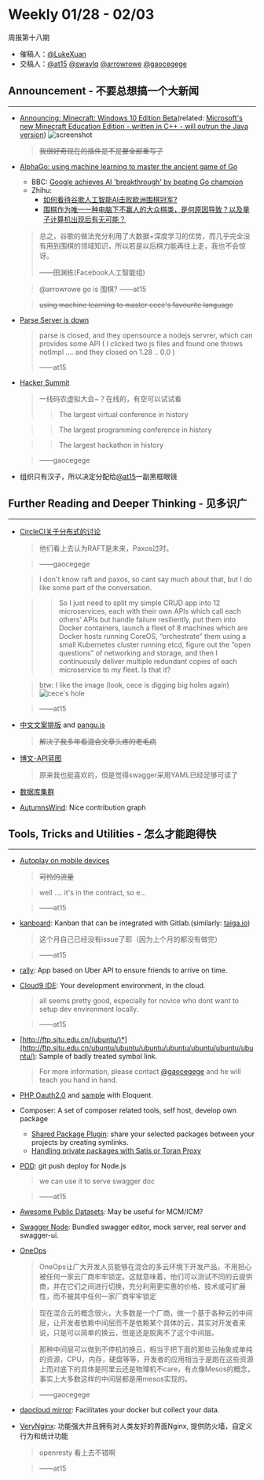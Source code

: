 # Weekly 01/28 - 02/03
周报第十八期
- 催稿人：[@LukeXuan](https://github.com/LukeXuan)
- 交稿人：[@at15](https://github.com/at15) [@swaylq](https://github.com/swaylq) [@arrowrowe](https://github.com/arrowrowe) [@gaocegege](https://github.com/gaocegege)

## Announcement - 不要总想搞一个大新闻
---

- [Announcing: Minecraft: Windows 10 Edition Beta](https://mojang.com/2015/07/announcing-minecraft-windows-10-edition-beta/)(related: [Microsoft's new Minecraft Education Edition - written in C++ - will outrun the Java version](http://www.zdnet.com/article/minecrafts-new-education-edition-written-in-c-will-outrun-the-java-version/))
    ![screenshot](https://camo.githubusercontent.com/870896596cb9d959fd25f769f633acb71b797792/68747470733a2f2f6d656469612e6d6f6a616e672e636f6d2f613062623266323733393562383261623665353332616261333463343036396566323866323534652f4d696e6563726166745f57696e31305f426574615f2d31302e706e67)

    > ~~我很好奇现在的插件是不是要全部重写了~~
- [AlphaGo: using machine learning to master the ancient game of Go](https://googleblog.blogspot.com/2016/01/alphago-machine-learning-game-go.html)
    - BBC: [Google achieves AI 'breakthrough' by beating Go champion](http://www.bbc.com/news/technology-35420579)
    - Zhihu:
        - [如何看待谷歌人工智能AI击败欧洲围棋冠军?](https://www.zhihu.com/question/39905662)
        - [围棋作为唯一一种电脑下不赢人的大众棋类，是何原因导致？以及量子计算机出现后有无可能？](https://www.zhihu.com/question/27169866)
    > 总之，谷歌的做法充分利用了大数据+深度学习的优势，而几乎完全没有用到围棋的领域知识，所以若是以后棋力能再往上走，我也不会惊讶。
    >
    > ——田渊栋(Facebook人工智能组)

    > @arrowrowe go is 围棋? ——at15

    > ~~using machine learning to master cece's favourite language~~

- [Parse Server is down](https://github.com/ParsePlatform/parse-server)
    > parse is closed, and they opensource a nodejs servrer, which can provides some API ( I clicked two js files and found one throws notImpl .... and they closed on 1.28 .. 0.0 )
    >
    > ——at15

- [Hacker Summit](https://hacksummit.org/)
    > 一线码农虚拟大会~？在线的，有空可以试试看
    > > The largest virtual conference in history

    > > The largest programming conference in history

    > > The largest hackathon in history

    > ——gaocegege

- 组织只有汉子，所以决定分配给[@at15](https://github.com/at15)一副黑框眼镜


## Further Reading and Deeper Thinking - 见多识广
---
- [CircleCI关于分布式的讨论](http://blog.circleci.com/its-the-future/)
    > 他们看上去认为RAFT是未来，Paxos过时。

    > ——gaocegege

    > I don't know raft and paxos, so cant say much about that, but I do like some part of the conversation.

    > > So I just need to split my simple CRUD app into 12 microservices, each with their own APIs which call each others’ APIs but handle failure resiliently, put them into Docker containers, launch a fleet of 8 machines which are Docker hosts running CoreOS, “orchestrate” them using a small Kubernetes cluster running etcd, figure out the “open questions” of networking and storage, and then I continuously deliver multiple redundant copies of each microservice to my fleet. Is that it?

    > btw: I like the image (look, cece is digging big holes again)
    > ![cece's hole](https://camo.githubusercontent.com/c7ecf485203bcba287fe702237d53bcb39a5cbf2/687474703a2f2f626c6f672e636972636c6563692e636f6d2f77702d636f6e74656e742f75706c6f6164732f323031352f30362f7261626269745f686f6c652e6a7067)

    > ——at15

- [中文文案排版](https://github.com/sparanoid/chinese-copywriting-guidelines) and [pangu.js](https://github.com/vinta/pangu.js)
    > ~~解决了我多年看混合文章头疼的老毛病~~

- [博文-API蓝图](http://www.dozer.cc/2016/01/api-blueprint.html)
    > 原来我也挺喜欢的，但是觉得swagger采用YAML已经足够可读了

- [数据库集群](http://blog.jobbole.com/97806/)

- [AutumnsWind](https://github.com/AutumnsWind): Nice contribution graph
## Tools, Tricks and Utilities - 怎么才能跑得快
---
- [Autoplay on mobile devices](http://www.cnblogs.com/givebest/p/4474403.html)
    > ~~可怜的流量~~

    > well .... it's in the contract, so e...

    > ——at15
- [kanboard](https://github.com/fguillot/kanboard): Kanban that can be integrated with Gitlab.(similarly: [taiga.io](http://taiga.io/))
    > 这个月自己已经没有issue了耶（因为上个月的都没有做完）

    > ——at15

- [rally](http://uberhackathon.devpost.com/submissions/37490-rally): App based on Uber API to ensure friends to arrive on time.

- [Cloud9 IDE](https://github.com/c9/core/): Your development environment, in the cloud.
    > all seems pretty good, especially for novice who dont want to setup dev environment locally.

    > ——at15

- [http://ftp.sjtu.edu.cn/(ubuntu/)*](http://ftp.sjtu.edu.cn/ubuntu/ubuntu/ubuntu/ubuntu/ubuntu/ubuntu/ubuntu/): Sample of badly treated symbol link.
    > For more information, please contact [@gaocegege](https://github.com/gaocegege) and he will teach you hand in hand.

- [PHP Oauth2.0](https://github.com/thephpleague/oauth2-server) and [sample](https://github.com/thephpleague/oauth2-server/blob/master/examples/relational/config/init.php) with Eloquent.

- Composer: A set of composer related tools, self host, develop own package
    - [Shared Package Plugin](https://github.com/Letudiant/composer-shared-package-plugin): share your selected packages between your projects by creating symlinks.
    - [Handling private packages with Satis or Toran Proxy](https://getcomposer.org/doc/articles/handling-private-packages-with-satis.md#satis)

- [POD](https://github.com/yyx990803/pod): git push deploy for Node.js
    > we can use it to serve swagger doc

    > ——at15

- [Awesome Public Datasets](https://github.com/caesar0301/awesome-public-datasets): May be useful for MCM/ICM?

- [Swagger Node](https://github.com/swagger-api/swagger-node): Bundled swagger editor, mock server, real server and swagger-ui.

- [OneOps](https://github.com/oneops)
    > OneOps让广大开发人员能够在混合的多云环境下开发产品，不用担心被任何一家云厂商牢牢锁定。这就意味着，他们可以测试不同的云提供商，并在它们之间进行切换，充分利用更实惠的价格、技术或可扩展性，而不被其中任何一家厂商牢牢锁定

    > 现在混合云的概念很火，大多数是一个厂商，做一个基于各种云的中间层，让开发者依赖中间层而不是依赖某个具体的云，其实对开发者来说，只是可以简单的换云，但是还是脱离不了这个中间层。

    > 那种中间层可以做到不停机的换云，相当于把下面的那些云抽象成单纯的资源，CPU，内存，硬盘等等，开发者的应用相当于是跑在这些资源上而对底下的具体是阿里云还是物理机不care，有点像Mesos的概念，事实上大多数这样的中间层都是用mesos实现的。

    > ——gaocegege

- [daocloud mirror](https://dashboard.daocloud.io/mirror): Facilitates your docker but collect your data.

- [VeryNginx](https://github.com/alexazhou/VeryNginx): 功能强大并且拥有对人类友好的界面Nginx, 提供防火墙，自定义行为和统计功能
    > openresty 看上去不错啊

    > ——at15
